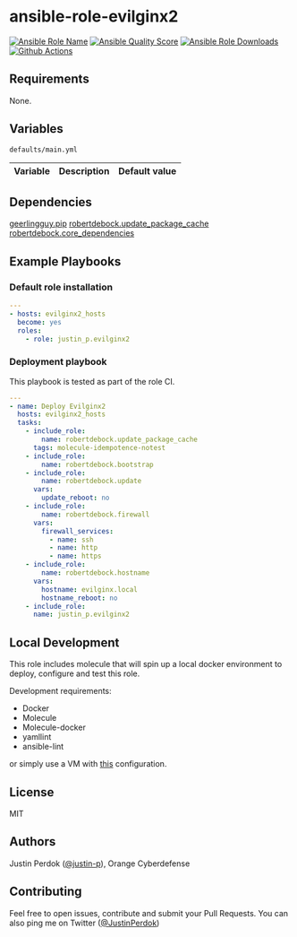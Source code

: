 # ansible-role-evilginx2

[![Ansible Role Name](https://img.shields.io/ansible/role/51897?label=Role%20Name&logo=ansible&style=flat-square)](https://galaxy.ansible.com/justin_p/evilginx2)
[![Ansible Quality Score](https://img.shields.io/ansible/quality/51897?label=Ansible%20Quality%20Score&logo=ansible&style=flat-square)](https://galaxy.ansible.com/justin_p/evilginx2)
[![Ansible Role Downloads](https://img.shields.io/ansible/role/d/51897?label=Ansible%20Role%20Downloads&logo=ansible&style=flat-square)](https://galaxy.ansible.com/justin_p/evilginx2)
[![Github Actions](https://img.shields.io/github/workflow/status/justin-p/ansible-role-evilginx2/CI?label=Github%20Actions&logo=github&style=flat-square)](https://github.com/justin-p/ansible-role-evilginx2/actions)


## Requirements

None.

## Variables

`defaults/main.yml`

| Variable | Description | Default value |
| -------- | ----------- | ------------- |

## Dependencies

[geerlingguy.pip](https://github.com/geerlingguy/ansible-role-pip)
[robertdebock.update_package_cache](https://github.com/robertdebock/ansible-role-update_package_cache)
[robertdebock.core_dependencies](https://github.com/robertdebock/ansible-role-core_dependencies)

## Example Playbooks

### Default role installation

```yaml
---
- hosts: evilginx2_hosts
  become: yes
  roles:
    - role: justin_p.evilginx2
```

### Deployment playbook

This playbook is tested as part of the role CI.

```yaml
---
- name: Deploy Evilginx2
  hosts: evilginx2_hosts
  tasks:
    - include_role:
        name: robertdebock.update_package_cache
      tags: molecule-idempotence-notest
    - include_role:
        name: robertdebock.bootstrap
    - include_role:
        name: robertdebock.update
      vars:
        update_reboot: no
    - include_role:
        name: robertdebock.firewall
      vars:
        firewall_services:
          - name: ssh
          - name: http
          - name: https
    - include_role:
        name: robertdebock.hostname
      vars:
        hostname: evilginx.local
        hostname_reboot: no
    - include_role:
      name: justin_p.evilginx2
```

## Local Development

This role includes molecule that will spin up a local docker environment to deploy, configure and test this role.

Development requirements:

- Docker
- Molecule
- Molecule-docker
- yamllint
- ansible-lint

or simply use a VM with [this](https://github.com/justin-p/ansible-terraform-workstation) configuration.

## License

MIT

## Authors

Justin Perdok ([@justin-p](https://github.com/justin-p/)), Orange Cyberdefense

## Contributing

Feel free to open issues, contribute and submit your Pull Requests. You can also ping me on Twitter ([@JustinPerdok](https://twitter.com/JustinPerdok))
